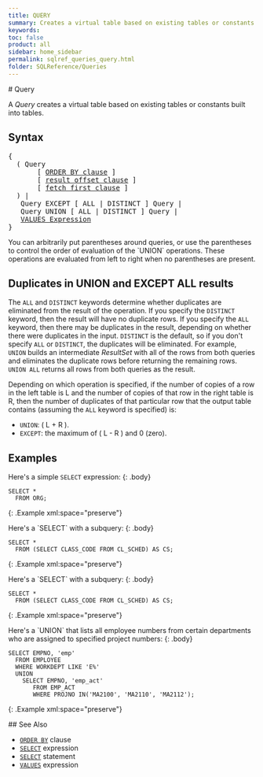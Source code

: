 ```yaml
---
title: QUERY
summary: Creates a virtual table based on existing tables or constants built into tables.
keywords:
toc: false
product: all
sidebar: home_sidebar
permalink: sqlref_queries_query.html
folder: SQLReference/Queries
---
```

<section>
<div class="TopicContent" data-swiftype-index="true" markdown="1">
# Query

A *Query* creates a virtual table based on existing tables or constants
built into tables.

## Syntax

<div class="fcnWrapperWide"><pre class="FcnSyntax">
{
  ( Query
       [ <a href="sqlref_clauses_orderby.html">ORDER BY clause</a> ]
       [ <a href="sqlref_clauses_resultoffset.html">result offset clause</a> ]
       [ <a href="sqlref_clauses_resultoffset.html">fetch first clause</a> ]
  ) |
   Query EXCEPT [ ALL | DISTINCT ] Query |
   Query UNION [ ALL | DISTINCT ] Query |
   <a href="sqlref_expressions_values.html">VALUES Expression</a>
}</pre>

</div>
You can arbitrarily put parentheses around queries, or use the
parentheses to control the order of evaluation of the `UNION`
operations. These operations are evaluated from left to right when no
parentheses are present.

## Duplicates in UNION and EXCEPT ALL results

The `ALL` and `DISTINCT` keywords determine whether duplicates are
eliminated from the result of the operation. If you specify the
`DISTINCT` keyword, then the result will have no duplicate rows. If you
specify the `ALL` keyword, then there may be duplicates in the result,
depending on whether there were duplicates in the input. `DISTINCT` is
the default, so if you don't specify `ALL` or `DISTINCT`, the duplicates
will be eliminated. For example, `UNION` builds an intermediate
*ResultSet* with all of the rows from both queries and eliminates the
duplicate rows before returning the remaining rows. `UNION ALL` returns
all rows from both queries as the result.

Depending on which operation is specified, if the number of copies of a
row in the left table is L and the number of copies of that row in the
right table is R, then the number of duplicates of that particular row
that the output table contains (assuming the `ALL` keyword is specified)
is:

* `UNION`: ( L + R ).
* `EXCEPT`: the maximum of ( L - R ) and 0 (zero).

## Examples

Here's a simple `SELECT` expression:
{: .body}

<div class="preWrapperWide" markdown="1">

    SELECT *
      FROM ORG;
{: .Example xml:space="preserve"}

</div>
Here's a `SELECT` with a subquery:
{: .body}

<div class="preWrapperWide" markdown="1">

    SELECT *
      FROM (SELECT CLASS_CODE FROM CL_SCHED) AS CS;
{: .Example xml:space="preserve"}

</div>
Here's a `SELECT` with a subquery:
{: .body}

<div class="preWrapperWide" markdown="1">

    SELECT *
      FROM (SELECT CLASS_CODE FROM CL_SCHED) AS CS;
{: .Example xml:space="preserve"}

</div>
Here's a `UNION` that lists all employee numbers from certain
departments who are assigned to specified project numbers:
{: .body}

<div class="preWrapperWide" markdown="1">

    SELECT EMPNO, 'emp'
      FROM EMPLOYEE
      WHERE WORKDEPT LIKE 'E%'
      UNION
        SELECT EMPNO, 'emp_act'
           FROM EMP_ACT
           WHERE PROJNO IN('MA2100', 'MA2110', 'MA2112');
{: .Example xml:space="preserve"}

</div>
## See Also

* [`ORDER BY`](sqlref_clauses_orderby.html) clause
* [`SELECT`](sqlref_expressions_select.html) expression
* [`SELECT`](sqlref_expressions_select.html) statement
* [`VALUES`](sqlref_expressions_values.html) expression

</div>
</section>
